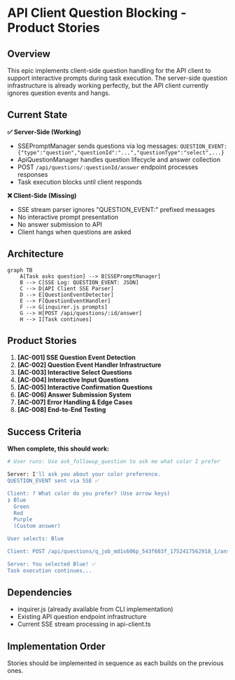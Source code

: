 # API Client Question Blocking - Product Stories

## Overview

This epic implements client-side question handling for the API client to support interactive prompts during task execution. The server-side question infrastructure is already working perfectly, but the API client currently ignores question events and hangs.

## Current State

**✅ Server-Side (Working)**

- SSEPromptManager sends questions via log messages: `QUESTION_EVENT: {"type":"question","questionId":"...","questionType":"select",...}`
- ApiQuestionManager handles question lifecycle and answer collection
- POST `/api/questions/:questionId/answer` endpoint processes responses
- Task execution blocks until client responds

**❌ Client-Side (Missing)**

- SSE stream parser ignores "QUESTION_EVENT:" prefixed messages
- No interactive prompt presentation
- No answer submission to API
- Client hangs when questions are asked

## Architecture

```mermaid
graph TB
    A[Task asks question] --> B[SSEPromptManager]
    B --> C[SSE Log: QUESTION_EVENT: JSON]
    C --> D[API Client SSE Parser]
    D --> E[QuestionEventDetector]
    E --> F[QuestionEventHandler]
    F --> G[inquirer.js prompts]
    G --> H[POST /api/questions/:id/answer]
    H --> I[Task continues]
```

## Product Stories

1. **[AC-001] SSE Question Event Detection**
2. **[AC-002] Question Event Handler Infrastructure**
3. **[AC-003] Interactive Select Questions**
4. **[AC-004] Interactive Input Questions**
5. **[AC-005] Interactive Confirmation Questions**
6. **[AC-006] Answer Submission System**
7. **[AC-007] Error Handling & Edge Cases**
8. **[AC-008] End-to-End Testing**

## Success Criteria

**When complete, this should work:**

```bash
# User runs: Use ask_followup_question to ask me what color I prefer

Server: I'll ask you about your color preference.
QUESTION_EVENT sent via SSE ✅

Client: ? What color do you prefer? (Use arrow keys)
❯ Blue
  Green
  Red
  Purple
  (Custom answer)

User selects: Blue

Client: POST /api/questions/q_job_md1s606p_543f603f_1752417562918_1/answer {"answer":"Blue"} ✅

Server: You selected Blue! ✅
Task execution continues...
```

## Dependencies

- inquirer.js (already available from CLI implementation)
- Existing API question endpoint infrastructure
- Current SSE stream processing in api-client.ts

## Implementation Order

Stories should be implemented in sequence as each builds on the previous ones.
